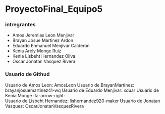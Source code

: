 # ProyectoFinal_Equipo5
### intregrantes 
- Amos Jeremias Leon Menjivar
- Brayan Josue Martinez Ardon
- Eduardo Enmanuel Menjivar Calderon
- Kenia Arely Monge Ruiz
- Kenia Lisbeht Hernandez Oliva
- Oscar Jonatan Vasquez Rivera
### Usuario de Githud
Usuario de Amos Leon: AmosLeon
Usuario de BrayanMartinez: brayanjosuemartinez41-wq
Usuario de Eduardo Menjivar: xduar
Usuario de Kenia Monge :fa-arrow-right:  
Usuario de  Lisbeht Hernandez: lishernandez920-maker
Usuario de Jonatan Vasquez: OscarJonatanVasquezRivera

